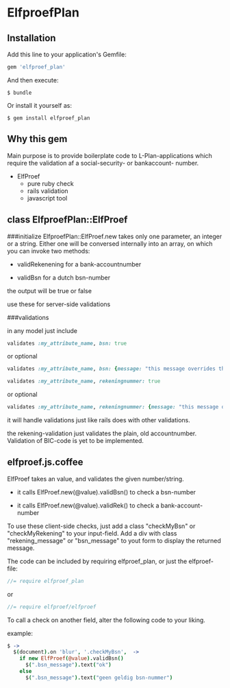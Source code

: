 # ElfproefPlan

## Installation

Add this line to your application's Gemfile:

```ruby
gem 'elfproef_plan'
```

And then execute:

    $ bundle

Or install it yourself as:

    $ gem install elfproef_plan




## Why this gem

Main purpose is to provide boilerplate code to L-Plan-applications which require the validation af a social-security- or bankaccount- number.




* ElfProef
	* pure ruby check
	* rails validation
	* javascript tool


## class ElfproefPlan::ElfProef

###initialize
ElfproefPlan::ElfProef.new takes only one parameter, an integer or a string. Either one will be conversed internally into an array, on which you can invoke two methods:

* validRekenening for a bank-accountnumber
 
* validBsn for a dutch bsn-number

the output will be true or false

use these for server-side validations


###validations

in any model just include

```ruby
validates :my_attribute_name, bsn: true
```
or optional

```ruby
validates :my_attribute_name, bsn: {message: "this message overrides the default"}
```


```ruby
validates :my_attribute_name, rekeningnummer: true
```
or optional

```ruby
validates :my_attribute_name, rekeningnummer: {message: "this message overrides the default"}
```

it will handle validations just like rails does with other validations.

the rekening-validation just validates the plain, old accountnumber. Validation of BIC-code is yet to be implemented.

## elfproef.js.coffee

ElfProef takes an value, and validates the given number/string.

* it calls ElfProef.new(@value).validBsn() to check a bsn-number

* it calls ElfProef.new(@value).validRek() to check a bank-account-number

To use these client-side checks, just add a class "checkMyBsn" or "checkMyRekening" to your input-field.
Add a div with class "rekening_message" or "bsn_message" to yout form to display the returned message.


The code can be included by requiring elfproef_plan, or just the elfproef-file:

```js
//= require elfproef_plan
```
or

```js
//= require elfproef/elfproef
```


To call a check on another field, alter the following code to your liking.

example:
```coffee
$ ->
  $(document).on 'blur', '.checkMyBsn',  ->
    if new ElfProef(@value).validBsn()
      $(".bsn_message").text("ok")
    else
      $(".bsn_message").text("geen geldig bsn-nummer")
```


